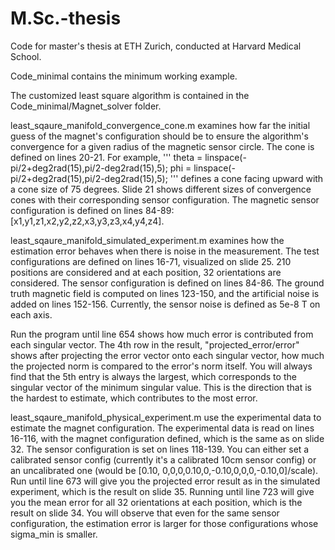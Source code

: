 # M.Sc.-thesis
Code for master's thesis at ETH Zurich, conducted at Harvard Medical School.

Code_minimal contains the minimum working example.

The customized least square algorithm is contained in the Code_minimal/Magnet_solver folder.

least_sqaure_manifold_convergence_cone.m examines how far the initial guess of the magnet's configuration should be to ensure the algorithm's convergence for a given radius of the magnetic sensor circle. The cone is defined on lines 20-21. For example,
'''
theta = linspace(-pi/2+deg2rad(15),pi/2-deg2rad(15),5);
phi = linspace(-pi/2+deg2rad(15),pi/2-deg2rad(15),5);
'''
defines a cone facing upward with a cone size of 75 degrees. Slide 21 shows different sizes of convergence cones with their corresponding sensor configuration. The magnetic sensor configuration is defined on lines 84-89: [x1,y1,z1,x2,y2,z2,x3,y3,z3,x4,y4,z4].

least_sqaure_manifold_simulated_experiment.m examines how the estimation error behaves when there is noise in the measurement. The test configurations are defined on lines 16-71, visualized on slide 25. 210 positions are considered and at each position, 32 orientations are considered. The sensor configuration is defined on lines 84-86. The ground truth magnetic field is computed on lines 123-150, and the artificial noise is added on lines 152-156. Currently, the sensor noise is defined as 5e-8 T on each axis.

Run the program until line 654 shows how much error is contributed from each singular vector. The 4th row in the result, "projected_error/error" shows after projecting the error vector onto each singular vector, how much the projected norm is compared to the error's norm itself. You will always find that the 5th entry is always the largest, which corresponds to the singular vector of the minimum singular value. This is the direction that is the hardest to estimate, which contributes to the most error.

least_sqaure_manifold_physical_experiment.m use the experimental data to estimate the magnet configuration. The experimental data is read on lines 16-116, with the magnet configuration defined, which is the same as on slide 32. The sensor configuration is set on lines 118-139. You can either set a calibrated sensor config (currently it's a calibrated 10cm sensor config) or an uncalibrated one (would be [0.10, 0,0,0,0.10,0,-0.10,0,0,0,-0.10,0]/scale). Run until line 673 will give you the projected error result as in the simulated experiment, which is the result on slide 35. Running until line 723 will give you the mean error for all 32 orientations at each position, which is the result on slide 34. You will observe that even for the same sensor configuration, the estimation error is larger for those configurations whose sigma_min is smaller.
